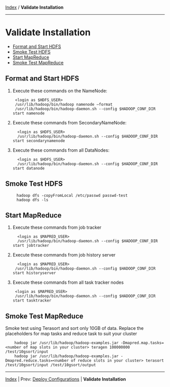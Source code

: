 [Index](./index.md) / **Validate Installation**

------

Validate Installation
==========

* [Format and Start HDFS](*format-and-start-hdfs)
* [Smoke Test HDFS](#smoke-test-hdfs)
* [Start MapReduce](#start-mapreduce)
* [Smoke Test MapReduce](#smoke-test-mapreduce)


Format and Start HDFS
-----

1. Execute these commands on the NameNode:

        <login as $HDFS_USER>
        /usr/lib/hadoop/bin/hadoop namenode –format
        /usr/lib/hadoop/bin/hadoop-daemon.sh --config $HADOOP_CONF_DIR start namenode

2. Execute these commands from SecondaryNameNode:

         <login as $HDFS_USER>
         /usr/lib/hadoop/bin/hadoop-daemon.sh --config $HADOOP_CONF_DIR start secondarynamenode

3. Execute these commands from all DataNodes:

         <login as $HDFS_USER>
         /usr/lib/hadoop/bin/hadoop-daemon.sh --config $HADOOP_CONF_DIR start datanode

Smoke Test HDFS
----

         hadoop dfs -copyFromLocal /etc/passwd passwd-test
         hadoop dfs -ls 

Start MapReduce
----

1. Execute these commands from job tracker

         <login as $MAPRED_USER>
         /usr/lib/hadoop/bin/hadoop-daemon.sh --config $HADOOP_CONF_DIR start jobtracker

2. Execute these commands from job history server

         <login as $MAPRED_USER>
        /usr/lib/hadoop/bin/hadoop-daemon.sh --config $HADOOP_CONF_DIR start historyserver

3. Execute these commands from all task tracker nodes

        <login as $MAPRED_USER>
        /usr/lib/hadoop/bin/hadoop-daemon.sh --config $HADOOP_CONF_DIR start tasktracker

Smoke Test MapReduce
----

Smoke test using Terasort and sort only 10GB of data.
Replace the placeholders for map tasks and reduce task to suit your cluster

        hadoop jar /usr/lib/hadoop/hadoop-examples.jar -Dmapred.map.tasks=<number of map slots in your cluster> teragen 100000000 /test/10gsort/input
        hadoop jar /usr/lib/hadoop/hadoop-examples.jar -Dmapred.reduce.tasks=<number of reduce slots in your cluster> terasort /test/10gsort/input /test/10gsort/output


------

[Index](./index.md)
|
Prev: [Deploy Configurations](./deploy-configs.md)
|
**Validate Installation**
